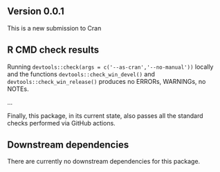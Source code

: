 ## Version 0.0.1

This is a new submission to Cran
  
## R CMD check results

Running `devtools::check(args = c('--as-cran','--no-manual'))` locally and the functions `devtools::check_win_devel()` and `devtools::check_win_release()` produces 
no ERRORs, WARNINGs, no NOTEs.

...

Finally, this package, in its current state, also passes all the standard checks performed via GitHub actions.

## Downstream dependencies

There are currently no downstream dependencies for this package.
